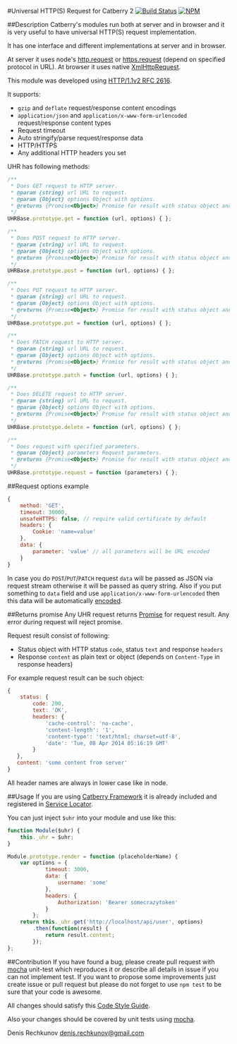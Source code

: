 #Universal HTTP(S) Request for Catberry 2 [![Build Status](https://travis-ci.org/catberry/catberry-uhr.png?branch=master)](https://travis-ci.org/catberry/catberry-uhr)
[![NPM](https://nodei.co/npm/catberry-uhr.png)](https://nodei.co/npm/catberry-uhr/)

##Description
Catberry's modules run both at server and in browser and it is very useful to 
have universal HTTP(S) request implementation.

It has one interface and different implementations at server and in browser.

At server it uses node's [http.request](http://nodejs.org/api/http.html#http_event_request) 
or [https.request](http://nodejs.org/api/https.html#https_https_request_options_callback)
(depend on specified protocol in URL).
At browser it uses native [XmlHttpRequest](https://developer.mozilla.org/ru/docs/Web/API/XMLHttpRequest).

This module was developed using [HTTP/1.1v2 RFC 2616](http://www.w3.org/Protocols/rfc2616).

It supports:

 * `gzip` and `deflate` request/response content encodings
 * `application/json` and `application/x-www-form-urlencoded` 
 request/response content types
 * Request timeout
 * Auto stringify/parse request/response data
 * HTTP/HTTPS
 * Any additional HTTP headers you set

UHR has following methods:

```javascript
/**
 * Does GET request to HTTP server.
 * @param {string} url URL to request.
 * @param {Object} options Object with options.
 * @returns {Promise<Object>} Promise for result with status object and content.
 */
UHRBase.prototype.get = function (url, options) { };

/**
 * Does POST request to HTTP server.
 * @param {string} url URL to request.
 * @param {Object} options Object with options.
 * @returns {Promise<Object>} Promise for result with status object and content.
 */
UHRBase.prototype.post = function (url, options) { };

/**
 * Does PUT request to HTTP server.
 * @param {string} url URL to request.
 * @param {Object} options Object with options.
 * @returns {Promise<Object>} Promise for result with status object and content.
 */
UHRBase.prototype.put = function (url, options) { };

/**
 * Does PATCH request to HTTP server.
 * @param {string} url URL to request.
 * @param {Object} options Object with options.
 * @returns {Promise<Object>} Promise for result with status object and content.
 */
UHRBase.prototype.patch = function (url, options) { };

/**
 * Does DELETE request to HTTP server.
 * @param {string} url URL to request.
 * @param {Object} options Object with options.
 * @returns {Promise<Object>} Promise for result with status object and content.
 */
UHRBase.prototype.delete = function (url, options) { };

/**
 * Does request with specified parameters.
 * @param {Object} parameters Request parameters.
 * @returns {Promise<Object>} Promise for result with status object and content.
 */
UHRBase.prototype.request = function (parameters) { };
```

##Request options example

```javascript
{
	method: 'GET',
	timeout: 30000,
	unsafeHTTPS: false, // require valid certificate by default
	headers: {
		Cookie: 'name=value'
	},
	data: {
		parameter: 'value' // all parameters will be URL encoded
	}
}
```

In case you do `POST`/`PUT`/`PATCH` request `data` will be passed as 
JSON via request stream otherwise it will be passed as query string.
Also if you put something to `data` field and use 
`application/x-www-form-urlencoded` then this data will be 
automatically [encoded](https://developer.mozilla.org/en-US/docs/Web/JavaScript/Reference/Global_Objects/encodeURIComponent).

##Returns promise
Any UHR request returns [Promise](https://www.promisejs.org) for request result.
Any error during request will reject promise.

Request result consist of following:

* Status object with HTTP status `code`, status `text` and response `headers`
* Response `content` as plain text or object 
(depends on `Content-Type` in response headers)

For example request result can be such object:

```javascript
{
	status: {
		code: 200,
		text: 'OK',
		headers: {
			'cache-control': 'no-cache',
			'content-length': '1',
			'content-type': 'text/html; charset=utf-8',
			'date': 'Tue, 08 Apr 2014 05:16:19 GMT'
		}
   },
   content: 'some content from server'
}
```

All header names are always in lower case like in node.

##Usage
If you are using [Catberry Framework](https://github.com/catberry/catberry)
it is already included and registered in [Service Locator](https://github.com/catberry/catberry/blob/master/docs/services/service-locator.md).

You can just inject `$uhr` into your module and use like this:

```javascript
function Module($uhr) {
	this._uhr = $uhr;
}

Module.prototype.render = function (placeholderName) {
	var options = {
			timeout: 3000,
			data: {
				username: 'some'
			},
			headers: {
				Authorization: 'Bearer somecrazytoken'
			}
		};
	return this._uhr.get('http://localhost/api/user', options)
		.then(function(result) {
			return result.content;
		});
};
```

##Contribution
If you have found a bug, please create pull request with [mocha](https://www.npmjs.org/package/mocha) 
unit-test which reproduces it or describe all details in issue if you can not 
implement test. If you want to propose some improvements just create issue or 
pull request but please do not forget to use `npm test` to be sure that your 
code is awesome.

All changes should satisfy this [Code Style Guide](https://github.com/catberry/catberry/blob/master/docs/code-style-guide.md).

Also your changes should be covered by unit tests using [mocha](https://www.npmjs.org/package/mocha).

Denis Rechkunov <denis.rechkunov@gmail.com>
